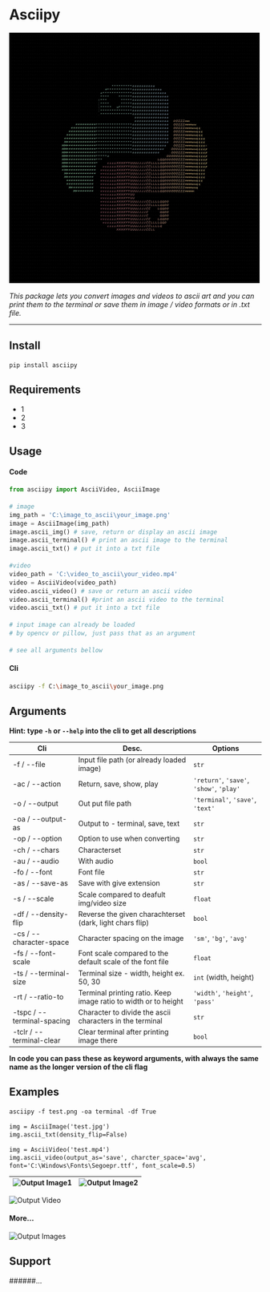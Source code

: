 # Asciipy

<!--![Asciipy Logo](https://github.com/sereaf/asciipy/blob/master/images/asciipy_logo.jpg =250x250)-->
<img src="https://github.com/sereaf/asciipy/blob/master/images/asciipy_logo.jpg" alt="Asciipy Logo" width="500" height="500">

_This package lets you convert images and videos to ascii art and you can print them to the terminal or save them in image / video formats or in .txt file._

---

## Install

```
pip install asciipy
```

<!-- [see here on pypi.org]() -->

## Requirements

-   1
-   2
-   3

## Usage
#### Code

```python
from asciipy import AsciiVideo, AsciiImage

# image
img_path = 'C:\image_to_ascii\your_image.png'
image = AsciiImage(img_path)
image.ascii_img() # save, return or display an ascii image
image.ascii_terminal() # print an ascii image to the terminal
image.ascii_txt() # put it into a txt file

#video
video_path = 'C:\video_to_ascii\your_video.mp4'
video = AsciiVideo(video_path)
video.ascii_video() # save or return an ascii video
video.ascii_terminal() #print an ascii video to the terminal
video.ascii_txt() # put it into a txt file

# input image can already be loaded
# by opencv or pillow, just pass that as an argument

# see all arguments bellow
```

#### Cli

```bash
asciipy -f C:\image_to_ascii\your_image.png
```

## Arguments

**Hint: type `-h` or `--help` into the cli to get all descriptions**

| Cli                        | Desc.                                                           | Options                                  |
| -------------------------- | --------------------------------------------------------------- | ---------------------------------------- |
| -f / --file                | Input file path (or already loaded image)                       | `str`                                    |
| -ac / --action             | Return, save, show, play                                        | `'return'`, `'save'`, `'show'`, `'play'` |
| -o / --output              | Out put file path                                               | `'terminal'`, `'save'`, `'text'`         |
| -oa / --output-as          | Output to - terminal, save, text                                | `str`                                    |
| -op / --option             | Option to use when converting                                   | `str`                                    |
| -ch / --chars              | Characterset                                                    | `str`                                    |
| -au / --audio              | With audio                                                      | `bool`                                   |
| -fo / --font               | Font file                                                       | `str`                                    |
| -as / --save-as            | Save with give extension                                        | `str`                                    |
| -s / --scale               | Scale compared to deafult img/video size                        | `float`                                  |
| -df / --density-flip       | Reverse the given charachterset (dark, light chars flip)        | `bool`                                   |
| -cs / --character-space    | Character spacing on the image                                  | `'sm'`, `'bg'`, `'avg'`                  |
| -fs / --font-scale         | Font scale compared to the default scale of the font file       | `float`                                  |
| -ts / --terminal-size      | Terminal size - width, height ex. 50, 30                        | `int` (width, height)                    |
| -rt / --ratio-to           | Terminal printing ratio. Keep image ratio to width or to height | `'width'`, `'height'`, `'pass'`          |
| -tspc / --terminal-spacing | Character to divide the ascii characters in the terminal        | `str`                                    |
| -tclr / --terminal-clear   | Clear terminal after printing image there                       | `bool`                                   |

**In code you can pass these as keyword arguments, with always the same name as the longer version of the cli flag**

## Examples

```
asciipy -f test.png -oa terminal -df True
```

```
img = AsciiImage('test.jpg')
img.ascii_txt(density_flip=False)
```

```
img = AsciiVideo('test.mp4')
img.ascii_video(output_as='save', charcter_space='avg',
font='C:\Windows\Fonts\Segoepr.ttf', font_scale=0.5)
```

| ![Output Image1]() | ![Output Image2]() |
| ------------------ | ------------------ |

![Output Video]()

#### More...

![Output Images]()

## Support
######...
